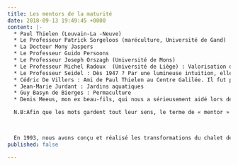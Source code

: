 ```yaml
---
title: Les mentors de la maturité
date: 2018-09-13 19:49:45 +0000
content: |-
  * Paul Thielen (Louvain-La -Neuve)
  * Le Professeur Patrick Sorgeloos (maréculture, Université de Gand)
  * La Docteur Mony Jaspers
  * Le Professeur Guido Persoons
  * Le Professeur Joseph Orszagh (Université de Mons)
  * Le Professeur Michel Radoux  (Université de Liège) : Valorisation de l'eau de pluie et épuration des eaux usées. Informations sur les toilettes sèches (voir : « eautarcie.com »)
  * Le Professeur Seidel : Dès 1947 ? Par une lumineuse intuition, elle « saisit » les pouvoirs des plantes aquatiques (pour l'épuration des eaux usées)
  * Cédric De Villers : Ami de Paul Thielen au Centre Galilée. Il fut promoteur des recherches sur les énergies douces. Il créa aussi, à ce sujet, un atelier pour chômeurs à Glabais et ses enseignements mèneront 80% de ceux-ci à retrouver du travail après leurs stages. 
  * Jean-Marie Jurdant : Jardins aquatiques
  * Guy Basyn de Bierges : Permaculture
  * Denis Meeus, mon ex beau-fils, qui nous a sérieusement aidé lors des travaux à Glabais. Après cette aventure, chemin faisant, nous nous sommes associés pour créer « Créaqua », Jardins naturels et aquatiques (Consultation-Conception-Réalisation) parce que Denis a travaillé chez Jiffiplan, le musée des plantes aquatiques de Pierre Jurdant. Je le considère lui comme étant le grand promoteur des Jardins Aquatiques. Après moultes recherches, il s'orienta vers des moyens naturels pour l'entretien des pièces d'eau.

  N.B:Afin que les mots gardent tout leur sens, le terme de « mentor » sera réservé à Paul Thielen, Joseph Orszagh et Michel Radoux et celui de conseiller, tout aussi noble mais moins prégnant, aux autres « guides »...

                              

  En 1993, nous avons conçu et réalisé les transformations du chalet de vacances de mes parents (ancien stand à l'Expo de 1935), qui avait d'abord été installé à Ottignies, en haut du Bois des Rêves, chez des amis que mes parents connaissaient grâce au Lavoir où ils étaient clients. J'y ai passé des vacances pendant la guerre. Puis ce pavillon leur a été racheté pour l'installer à Glabais en 1962. Nous l'avons converti en « maison écologique » : aménagements, isolation, chauffage, électricité... Nous y sommes toujours et... très heureux !!!
published: false

---
```

